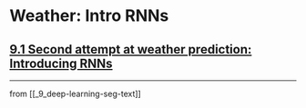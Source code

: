 # Weather: Intro RNNs

## [**9.1** Second attempt at weather prediction: Introducing RNNs]()

---
from [[_9_deep-learning-seg-text]]